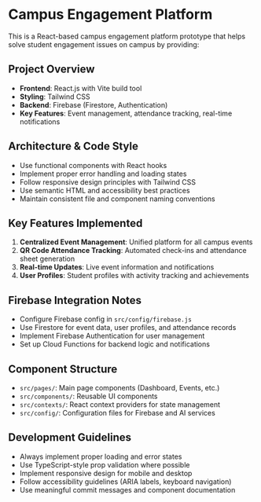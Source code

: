 <!-- Use this file to provide workspace-specific custom instructions to Copilot. For more details, visit https://code.visualstudio.com/docs/copilot/copilot-customization#_use-a-githubcopilotinstructionsmd-file -->

# Campus Engagement Platform

This is a React-based campus engagement platform prototype that helps solve student engagement issues on campus by providing:

## Project Overview
- **Frontend**: React.js with Vite build tool
- **Styling**: Tailwind CSS
- **Backend**: Firebase (Firestore, Authentication)
- **Key Features**: Event management, attendance tracking, real-time notifications

## Architecture & Code Style
- Use functional components with React hooks
- Implement proper error handling and loading states
- Follow responsive design principles with Tailwind CSS
- Use semantic HTML and accessibility best practices
- Maintain consistent file and component naming conventions

## Key Features Implemented
1. **Centralized Event Management**: Unified platform for all campus events
2. **QR Code Attendance Tracking**: Automated check-ins and attendance sheet generation
3. **Real-time Updates**: Live event information and notifications
4. **User Profiles**: Student profiles with activity tracking and achievements

## Firebase Integration Notes
- Configure Firebase config in `src/config/firebase.js`
- Use Firestore for event data, user profiles, and attendance records
- Implement Firebase Authentication for user management
- Set up Cloud Functions for backend logic and notifications

## Component Structure
- `src/pages/`: Main page components (Dashboard, Events, etc.)
- `src/components/`: Reusable UI components
- `src/contexts/`: React context providers for state management
- `src/config/`: Configuration files for Firebase and AI services

## Development Guidelines
- Always implement proper loading and error states
- Use TypeScript-style prop validation where possible
- Implement responsive design for mobile and desktop
- Follow accessibility guidelines (ARIA labels, keyboard navigation)
- Use meaningful commit messages and component documentation

